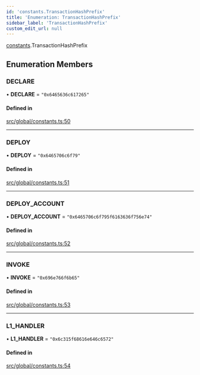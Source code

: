 ```yaml
---
id: 'constants.TransactionHashPrefix'
title: 'Enumeration: TransactionHashPrefix'
sidebar_label: 'TransactionHashPrefix'
custom_edit_url: null
---
```


[constants](../namespaces/constants.md).TransactionHashPrefix

## Enumeration Members

### DECLARE

• **DECLARE** = `"0x6465636c617265"`

#### Defined in

[src/global/constants.ts:50](https://github.com/starknet-io/starknet.js/blob/v6.23.1/src/global/constants.ts#L50)

---

### DEPLOY

• **DEPLOY** = `"0x6465706c6f79"`

#### Defined in

[src/global/constants.ts:51](https://github.com/starknet-io/starknet.js/blob/v6.23.1/src/global/constants.ts#L51)

---

### DEPLOY_ACCOUNT

• **DEPLOY_ACCOUNT** = `"0x6465706c6f795f6163636f756e74"`

#### Defined in

[src/global/constants.ts:52](https://github.com/starknet-io/starknet.js/blob/v6.23.1/src/global/constants.ts#L52)

---

### INVOKE

• **INVOKE** = `"0x696e766f6b65"`

#### Defined in

[src/global/constants.ts:53](https://github.com/starknet-io/starknet.js/blob/v6.23.1/src/global/constants.ts#L53)

---

### L1_HANDLER

• **L1_HANDLER** = `"0x6c315f68616e646c6572"`

#### Defined in

[src/global/constants.ts:54](https://github.com/starknet-io/starknet.js/blob/v6.23.1/src/global/constants.ts#L54)
